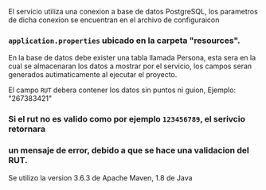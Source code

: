 El servicio utiliza una conexion a base de datos PostgreSQL,
los parametros de dicha conexion se encuentran en el archivo de configuraicon
### `application.properties` ubicado en la carpeta "resources".

En la base de datos debe exister una tabla llamada Persona, esta sera
en la cual se almacenaran los datos a mostrar por el servicio, los campos
seran generados autimaticamente al ejecutar el proyecto.

El campo `RUT` debera contener los datos sin puntos ni guion, 
Ejemplo: "267383421"

### Si el rut no es valido como por ejemplo `123456789`, el serivcio retornara
### un mensaje de error, debido a que se hace una validacion del RUT.

Se utilizo la version 3.6.3 de Apache Maven, 1.8 de Java